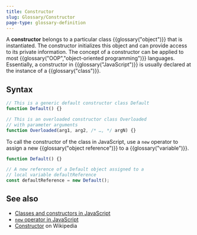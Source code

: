 ```yaml
---
title: Constructor
slug: Glossary/Constructor
page-type: glossary-definition
---
```




A **constructor** belongs to a particular class {{glossary("object")}} that is instantiated. The constructor initializes this object and can provide access to its private information. The concept of a constructor can be applied to most {{glossary("OOP","object-oriented programming")}} languages. Essentially, a constructor in {{glossary("JavaScript")}} is usually declared at the instance of a {{glossary("class")}}.

## Syntax

```js
// This is a generic default constructor class Default
function Default() {}

// This is an overloaded constructor class Overloaded
// with parameter arguments
function Overloaded(arg1, arg2, /* …, */ argN) {}
```

To call the constructor of the class in JavaScript, use a `new` operator to assign a new {{glossary("object reference")}} to a {{glossary("variable")}}.

```js
function Default() {}

// A new reference of a Default object assigned to a
// local variable defaultReference
const defaultReference = new Default();
```

## See also

- [Classes and constructors in JavaScript](/Learn/JavaScript/Objects/Classes_in_JavaScript#classes_and_constructors)
- [`new` operator in JavaScript](/Web/JavaScript/Reference/Operators/new)
- [Constructor](https://en.wikipedia.org/wiki/Constructor_%28object-oriented_programming%29) on Wikipedia
